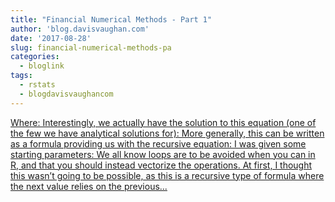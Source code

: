 ```yaml
---
title: "Financial Numerical Methods - Part 1"
author: 'blog.davisvaughan.com'
date: '2017-08-28'
slug: financial-numerical-methods-pa
categories:
  - bloglink
tags:
  - rstats
  - blogdavisvaughancom
---
```


[Where: Interestingly, we actually have the solution to this equation (one of the few we have analytical solutions for): More generally, this can be written as a formula providing us with the recursive equation: I was given some starting parameters: We all know loops are to be avoided when you can in R, and that you should instead vectorize the operations. At first, I thought this wasn’t going to be possible, as this is a recursive type of formula where the next value relies on the previous...<click to read more>](https://blog.davisvaughan.com/post/fin-num-methods-1/)

